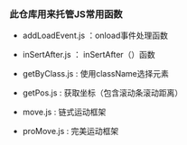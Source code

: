 ### 此仓库用来托管JS常用函数

* addLoadEvent.js ：onload事件处理函数

* inSertAfter.js ： inSertAfter（）函数

* getByClass.js : 使用className选择元素

* getPos.js : 获取坐标（包含滚动条滚动距离）

* move.js : 链式运动框架

* proMove.js : 完美运动框架

